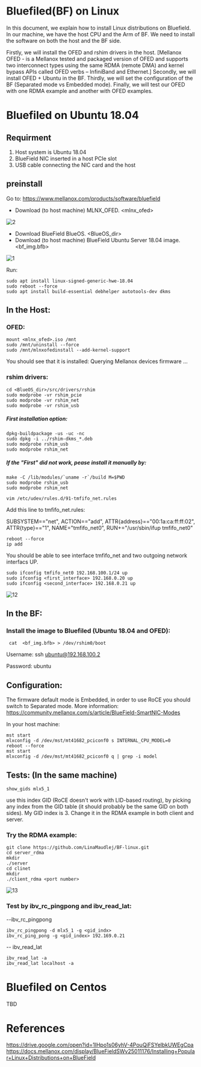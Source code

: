 # Bluefiled(BF) on Linux

In this document, we explain how to install Linux distributions on Bluefield. In our machine, we have the host CPU and the Arm of BF. We need to install the software on both the host and the BF side. 

Firstly, we will install the OFED and rshim drivers in the host. [Mellanox OFED - is a Mellanox tested and packaged version of OFED and supports two interconnect types using the same RDMA (remote DMA) and kernel bypass APIs called OFED verbs – InfiniBand and Ethernet.] 
Secondly, we will install OFED + Ubuntu in the BF. 
Thirdly, we will set the configuration of the BF (Separated mode vs Embedded mode).
Finally, we will test our OFED with one RDMA example and another with OFED examples.



# Bluefiled on Ubuntu 18.04
## Requirment 
1) Host system is Ubuntu 18.04
2) BlueField NIC inserted in a host PCIe slot
3) USB cable connecting the NIC card and the host

## preinstall

Go to:
https://www.mellanox.com/products/software/bluefield
* Download (to host machine) MLNX_OFED. <mlnx_ofed>

![2](https://user-images.githubusercontent.com/28096724/87292707-e2487b80-c509-11ea-9263-7e3f5e8b48a1.png)

* Download BlueField BlueOS. <BlueOS_dir>
* Download (to host machine) BlueField Ubuntu Server 18.04 image. <bf_img.bfb>

![1](https://user-images.githubusercontent.com/28096724/87292641-c6dd7080-c509-11ea-8031-f21ee3f094da.png)


Run:

	sudo apt install linux-signed-generic-hwe-18.04
	sudo reboot --force
	sudo apt install build-essential debhelper autotools-dev dkms
	
## In the Host:

### OFED: 
	mount <mlnx_ofed>.iso /mnt
	sudo /mnt/uninstall --force
	sudo /mnt/mlnxofedinstall --add-kernel-support 
You should see that it is installed: 
Querying Mellanox devices firmware ...


### rshim drivers: 
	cd <BlueOS_dir>/src/drivers/rshim
	sudo modprobe -vr rshim_pcie
	sudo modprobe -vr rshim_net
	sudo modprobe -vr rshim_usb

##### First installation option: 

	dpkg-buildpackage -us -uc -nc
	sudo dpkg -i ../rshim-dkms_*.deb
	sudo modprobe rshim_usb
	sudo modprobe rshim_net
	
##### If the "First" did not work, pease  install it manually by:

	make -C /lib/modules/`uname -r`/build M=$PWD
	sudo modprobe rshim_usb
	sudo modprobe rshim_net
	
	vim /etc/udev/rules.d/91-tmfifo_net.rules
Add this line to tmfifo_net.rules:

SUBSYSTEM=="net", ACTION=="add", ATTR{address}=="00:1a:ca:ff:ff:02", ATTR{type}=="1", NAME="tmfifo_net0", RUN+="/usr/sbin/ifup tmfifo_net0"
	
	reboot --force
	ip add
	
You should be able to see interface tmfifo_net and two outgoing network interfacs UP.
	
	sudo ifconfig tmfifo_net0 192.168.100.1/24 up
	sudo ifconfig <first_interface> 192.168.0.20 up
	sudo ifconfig <second_interface> 192.168.0.21 up
	
![12](https://user-images.githubusercontent.com/28096724/87291069-80871200-c507-11ea-8289-3cb2709d9a44.png)



## In the BF:

### Install the image to Bluefiled (Ubuntu 18.04 and OFED):
     cat  <bf_img.bfb> > /dev/rshim0/boot
     
Username: ssh ubuntu@192.168.100.2

Password: ubuntu


## Configuration:
The firmware default mode is Embedded, in order to use RoCE you should switch to Separated mode.
More information:
https://community.mellanox.com/s/article/BlueField-SmartNIC-Modes

In your host machine:

	mst start 
	mlxconfig -d /dev/mst/mt41682_pciconf0 s INTERNAL_CPU_MODEL=0
	reboot --force
	mst start 
	mlxconfig -d /dev/mst/mt41682_pciconf0 q | grep -i model
	
## Tests: (In the same machine)
	show_gids mlx5_1
use this index GID (RoCE doesn't work with LID-based routing), by picking any index from the GID table (it should probably be the same GID on both sides).
My GID index is 3. Change it in the RDMA example in both client and server.

### Try the RDMA example:
	git clone https://github.com/LinaMaudlej/BF-linux.git
	cd server_rdma
	mkdir 
	./server 
	cd clinet
	mkdir 
	./client_rdma <port number>
	
![13](https://user-images.githubusercontent.com/28096724/87291927-be386a80-c508-11ea-9da7-b78d66f2a374.png)

### Test by ibv_rc_pingpong and ibv_read_lat:
--ibv_rc_pingpong
	
	ibv_rc_pingpong -d mlx5_1 -g <gid_indx> 
	ibv_rc_ping_pong -g <gid_index> 192.169.0.21
	
-- ibv_read_lat

	ibv_read_lat -a 
	ibv_read_lat localhost -a 
	

# Bluefiled on Centos 
TBD

# References 
https://drive.google.com/open?id=1IHpo1s06yhV-4PouQiFSYelbkUWEgCpa
https://docs.mellanox.com/display/BlueFieldSWv25011176/Installing+Popular+Linux+Distributions+on+BlueField

